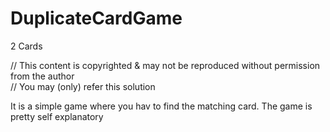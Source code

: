 # DuplicateCardGame
2 Cards

// This content is copyrighted & may not be reproduced without permission from the author  
// You may (only) refer this solution

It is a simple game where you hav to find the matching card. 
The game is pretty self explanatory 
